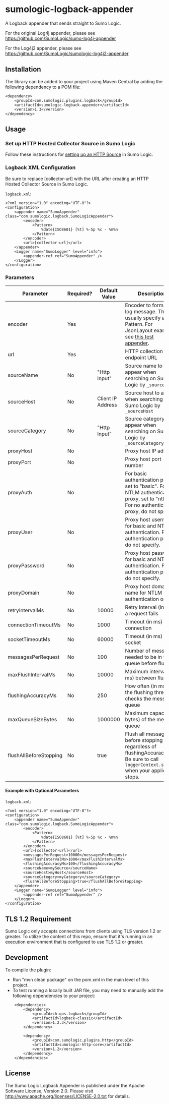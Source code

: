 # sumologic-logback-appender

A Logback appender that sends straight to Sumo Logic.

For the original Log4j appender, please see https://github.com/SumoLogic/sumo-log4j-appender

For the Log4j2 appender, please see https://github.com/SumoLogic/sumologic-log4j2-appender

## Installation

The library can be added to your project using Maven Central by adding the following dependency to a POM file:

```
<dependency>
    <groupId>com.sumologic.plugins.logback</groupId>
    <artifactId>sumologic-logback-appender</artifactId>
    <version>1.3</version>
</dependency>
```

## Usage

### Set up HTTP Hosted Collector Source in Sumo Logic

Follow these instructions for [setting up an HTTP Source](http://help.sumologic.com/Send_Data/Sources/HTTP_Source) in Sumo Logic.

### Logback XML Configuration
Be sure to replace [collector-url] with the URL after creating an HTTP Hosted Collector Source in Sumo Logic.

`logback.xml`:

```
<?xml version="1.0" encoding="UTF-8"?>
<configuration>
    <appender name="SumoAppender" class="com.sumologic.logback.SumoLogicAppender">
        <encoder>
            <Pattern>
                %date{ISO8601} [%t] %-5p %c - %m%n
            </Pattern>
        </encoder>
        <url>[collector-url]</url>
    </appender>
    <Logger name="SumoLogger" level="info">
        <appender-ref ref="SumoAppender" />
    </Logger>
</configuration>
```

### Parameters
| Parameter             | Required? | Default Value | Description                                                                                                                                |
|-----------------------|----------|---------------|--------------------------------------------------------------------------------------------------------------------------------------------|
| encoder               | Yes      |               | Encoder to format the log message. This will usually specify a Pattern. For JsonLayout example, see [this test appender](https://github.com/SumoLogic/sumologic-logback-appender/blob/master/src/test/resources/logback.xml#L61).                                                                                      |
| url                   | Yes      |               | HTTP collection endpoint URL                                                                                                               |
| sourceName            | No       | "Http Input"              | Source name to appear when searching on Sumo Logic by `_sourceName`                                                                                                        |
| sourceHost            | No       | Client IP Address              | Source host to appear when searching on Sumo Logic by `_sourceHost`                                                                                                         |
| sourceCategory        | No       | "Http Input"              | Source category to appear when searching on Sumo Logic by `_sourceCategory`                                                                                                         |
| proxyHost             | No       |               | Proxy host IP address                                                                                                                      |
| proxyPort             | No       |               | Proxy host port number                                                                                                                     |
| proxyAuth             | No       |               | For basic authentication proxy, set to "basic". For NTLM authentication proxy, set to "ntlm". For no authentication proxy, do not specify. |
| proxyUser             | No       |               | Proxy host username for basic and NTLM authentication. For no authentication proxy, do not specify.                                        |
| proxyPassword         | No       |               | Proxy host password for basic and NTLM authentication. For no authentication proxy, do not specify.                                        |
| proxyDomain           | No       |               | Proxy host domain name for NTLM authentication only                                                                                        |
| retryIntervalMs         | No       | 10000         | Retry interval (in ms) if a request fails                                                                                                  |
| connectionTimeoutMs     | No       | 1000          | Timeout (in ms) for connection                                                                                                             |
| socketTimeoutMs         | No       | 60000         | Timeout (in ms) for a socket                                                                                                               |
| messagesPerRequest    | No       | 100           | Number of messages needed to be in the queue before flushing                                                                               |
| maxFlushIntervalMs      | No       | 10000         | Maximum interval (in ms) between flushes                                                                                                   |
| flushingAccuracyMs      | No       | 250           | How often (in ms) that the flushing thread checks the message queue                                                                        |
| maxQueueSizeBytes     | No       | 1000000       | Maximum capacity (in bytes) of the message queue
| flushAllBeforeStopping| No       | true         | Flush all messages before stopping regardless of flushingAccuracyMs Be sure to call `loggerContext.stop();` when your application stops.

#### Example with Optional Parameters

`logback.xml`:

```
<?xml version="1.0" encoding="UTF-8"?>
<configuration>
    <appender name="SumoAppender" class="com.sumologic.logback.SumoLogicAppender">
        <encoder>
            <Pattern>
                %date{ISO8601} [%t] %-5p %c - %m%n
            </Pattern>
        </encoder>
        <url>[collector-url]</url>
        <messagesPerRequest>10000</messagesPerRequest>
        <maxFlushIntervalMs>1000</maxFlushIntervalMs>
        <flushingAccuracyMs>100</flushingAccuracyMs>
        <sourceName>mySource</sourceName>
        <sourceHost>myHost</sourceHost>
        <sourceCategory>myCategory</sourceCategory>
        <flushAllBeforeStopping>true</flushAllBeforeStopping>
    </appender>
    <Logger name="SumoLogger" level="info">
        <appender-ref ref="SumoAppender" />
    </Logger>
</configuration>
```

## TLS 1.2 Requirement

Sumo Logic only accepts connections from clients using TLS version 1.2 or greater. To utilize the content of this repo, ensure that it's running in an execution environment that is configured to use TLS 1.2 or greater.

## Development

To compile the plugin:
- Run "mvn clean package" on the pom.xml in the main level of this project.
- To test running a locally built JAR file, you may need to manually add the following dependencies to your project:
```
    <dependencies>
        <dependency>
            <groupId>ch.qos.logback</groupId>
            <artifactId>logback-classic</artifactId>
            <version>1.2.3</version>
        </dependency>

        <dependency>
            <groupId>com.sumologic.plugins.http</groupId>
            <artifactId>sumologic-http-core</artifactId>
            <version>1.2</version>
        </dependency>
    </dependencies>
```

## License

The Sumo Logic Logback Appender is published under the Apache Software License, Version 2.0. Please visit http://www.apache.org/licenses/LICENSE-2.0.txt for details.
